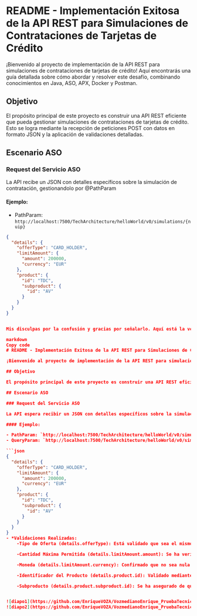 # README - Implementación Exitosa de la API REST para Simulaciones de Contrataciones de Tarjetas de Crédito

¡Bienvenido al proyecto de implementación de la API REST para simulaciones de contrataciones de tarjetas de crédito! Aquí encontrarás una guía detallada sobre cómo abordar y resolver este desafío, combinando conocimientos en Java, ASO, APX, Docker y Postman.

## Objetivo

El propósito principal de este proyecto es construir una API REST eficiente que pueda gestionar simulaciones de contrataciones de tarjetas de crédito. Esto se logra mediante la recepción de peticiones POST con datos en formato JSON y la aplicación de validaciones detalladas.

## Escenario ASO

### Request del Servicio ASO

La API recibe un JSON con detalles específicos sobre la simulación de contratación, gestionandolo por @PathParam

#### Ejemplo:

- PathParam: `http://localhost:7500/TechArchitecture/helloWorld/v0/simulations/{nuip}`


```json
{
  "details": {
    "offerType": "CARD_HOLDER",
    "limitAmount": {
      "amount": 200000,
      "currency": "EUR"
    },
    "product": {
      "id": "TDC",
      "subproduct": {
        "id": "AV"
      }
    }
  }
}


Mis disculpas por la confusión y gracias por señalarlo. Aquí está la versión completa del README con anotaciones adecuadas en todas las secciones:

markdown
Copy code
# README - Implementación Exitosa de la API REST para Simulaciones de Contrataciones de Tarjetas de Crédito

¡Bienvenido al proyecto de implementación de la API REST para simulaciones de contrataciones de tarjetas de crédito! Aquí encontrarás una guía detallada sobre cómo abordar y resolver este desafío, combinando conocimientos en Java, ASO, APX, Docker y Postman.

## Objetivo

El propósito principal de este proyecto es construir una API REST eficiente que pueda gestionar simulaciones de contrataciones de tarjetas de crédito. Esto se logrará mediante la recepción de peticiones POST con datos en formato JSON y la aplicación de validaciones detalladas.

## Escenario ASO

### Request del Servicio ASO

La API espera recibir un JSON con detalles específicos sobre la simulación de contratación, gestionando tanto PathParam como QueryParam.

#### Ejemplo:

- PathParam: `http://localhost:7500/TechArchitecture/helloWorld/v0/simulations/{nuip}`
- QueryParam: `http://localhost:7500/TechArchitecture/helloWorld/v0/simulations?nuip=123`

```json
{
  "details": {
    "offerType": "CARD_HOLDER",
    "limitAmount": {
      "amount": 200000,
      "currency": "EUR"
    },
    "product": {
      "id": "TDC",
      "subproduct": {
        "id": "AV"
      }
    }
  }
}
- *Validaciones Realizadas:
    -Tipo de Oferta (details.offerType): Está validado que sea el mismo en la entrada y la respuesta, asegurando que solo ingresen mayúsculas.

    -Cantidad Máxima Permitida (details.limitAmount.amount): Se ha verificado que no sea nula.

    -Moneda (details.limitAmount.currency): Confirmado que no sea nula ni vacía.

    -Identificador del Producto (details.product.id): Validado mediante un regex que sea igual a "TDC".

    -Subproducto (details.product.subproduct.id): Se ha asegurado de que solo contenga de 0 a 2 caracteres.


![diapo1](https://github.com/EnriqueVOZA/VozmedianoEnrique_PruebaTecnica_ASO/assets/92337660/4f973a68-6d0e-4b17-a74d-c090fb8ad991)
![diapo2](https://github.com/EnriqueVOZA/VozmedianoEnrique_PruebaTecnica_ASO/assets/92337660/14521d74-2362-4e5b-8328-351d2522ddc4)
